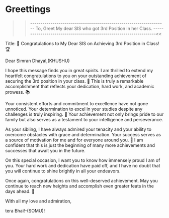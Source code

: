 # Greettings
>>------------------------------------------------------------------- To, Greet My dear SIS who got 3rd Position in her Class. -------------------------------------------------------------------<<


Title: 🎉 Congratulations to My Dear SIS on Achieving 3rd Position in Class! 🏆

Dear Simran Dhayal,(KHUSHU)

I hope this message finds you in great spirits. I am thrilled to extend my heartfelt congratulations to you on your outstanding achievement of securing the 3rd position in your class. 🥳 This is truly a remarkable accomplishment that reflects your dedication, hard work, and academic prowess. 📚

Your consistent efforts and commitment to excellence have not gone unnoticed. Your determination to excel in your studies despite any challenges is truly inspiring. 💪 Your achievement not only brings pride to our family but also serves as a testament to your intelligence and perseverance.

As your sibling, I have always admired your tenacity and your ability to overcome obstacles with grace and determination. Your success serves as a source of motivation for me and for everyone around you. 💫 I am confident that this is just the beginning of many more achievements and successes that await you in the future.

On this special occasion, I want you to know how immensely proud I am of you. Your hard work and dedication have paid off, and I have no doubt that you will continue to shine brightly in all your endeavors.

Once again, congratulations on this well-deserved achievement. May you continue to reach new heights and accomplish even greater feats in the days ahead. 🌟

With all my love and admiration,

tera Bhai!-(SOMU)!
